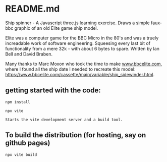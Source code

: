 # README.md

Ship spinner  - A Javascript three.js learning exercise.
Draws a simple faux-bbc graphic of an old Elite game ship model.

Elite was a computer game for the BBC Micro in the 80's and was a truely increadable work of software engineering. Squeesing every last bit of functionality from a mere 32k - with about 6 bytes to spare. Written by Ian Bell and David Braben.

Many thanks to Marc Moxon who took the time to make www.bbcelite.com, where I found all the ship date I needed to recreate this model: https://www.bbcelite.com/cassette/main/variable/ship_sidewinder.html. 

## getting started with the code:
```
npm install

npx vite

Starts the vite development server and a build tool.
```

## To build the distribution (for hosting, say on github pages)
```
npx vite build
```